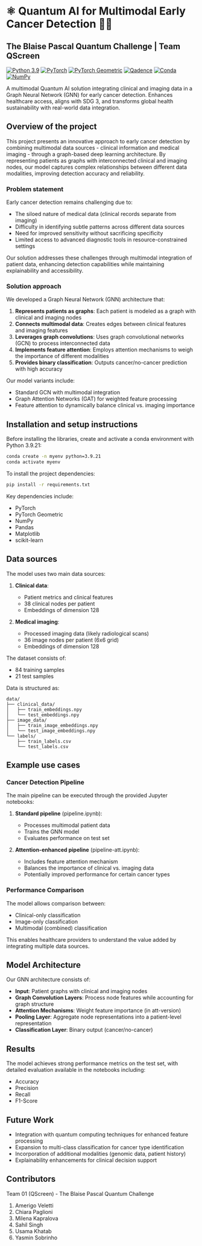 # ⚛️ Quantum AI for Multimodal Early Cancer Detection 🔬🏥
## The Blaise Pascal Quantum Challenge | Team QScreen

[![Python 3.9](https://img.shields.io/badge/python-3.9-blue.svg)](https://www.python.org/downloads/release/python-390/)
[![PyTorch](https://img.shields.io/badge/PyTorch-%23EE4C2C.svg?style=flat&logo=PyTorch&logoColor=white)](https://pytorch.org/)
[![PyTorch Geometric](https://img.shields.io/badge/PyG-2.6.1-blue.svg)](https://pytorch-geometric.readthedocs.io/)
[![Qadence](https://img.shields.io/badge/Qadence-1.11.0-orange.svg)](https://github.com/pasqal-io/qadence)
[![Conda](https://img.shields.io/badge/Conda-Compatible-green.svg)](https://docs.conda.io/)
[![NumPy](https://img.shields.io/badge/NumPy-1.26.2-blue.svg)](https://numpy.org/)

A multimodal Quantum AI solution integrating clinical and imaging data in a Graph Neural Network (GNN) for early cancer detection. Enhances healthcare access, aligns with SDG 3, and transforms global health sustainability with real-world data integration.

## Overview of the project

This project presents an innovative approach to early cancer detection by combining multimodal data sources - clinical information and medical imaging - through a graph-based deep learning architecture. By representing patients as graphs with interconnected clinical and imaging nodes, our model captures complex relationships between different data modalities, improving detection accuracy and reliability.

### Problem statement

Early cancer detection remains challenging due to:
- The siloed nature of medical data (clinical records separate from imaging)
- Difficulty in identifying subtle patterns across different data sources
- Need for improved sensitivity without sacrificing specificity
- Limited access to advanced diagnostic tools in resource-constrained settings

Our solution addresses these challenges through multimodal integration of patient data, enhancing detection capabilities while maintaining explainability and accessibility.

### Solution approach

We developed a Graph Neural Network (GNN) architecture that:

1. **Represents patients as graphs**: Each patient is modeled as a graph with clinical and imaging nodes
2. **Connects multimodal data**: Creates edges between clinical features and imaging features
3. **Leverages graph convolutions**: Uses graph convolutional networks (GCN) to process interconnected data
4. **Implements feature attention**: Employs attention mechanisms to weigh the importance of different modalities
5. **Provides binary classification**: Outputs cancer/no-cancer prediction with high accuracy

Our model variants include:
- Standard GCN with multimodal integration
- Graph Attention Networks (GAT) for weighted feature processing
- Feature attention to dynamically balance clinical vs. imaging importance

## Installation and setup instructions

Before installing the libraries, create and activate a conda environment with Python 3.9.21:
```bash
conda create -n myenv python=3.9.21
conda activate myenv
```

To install the project dependencies:
```bash
pip install -r requirements.txt
```

Key dependencies include:
- PyTorch
- PyTorch Geometric
- NumPy
- Pandas
- Matplotlib
- scikit-learn

## Data sources

The model uses two main data sources:

1. **Clinical data**: 
   - Patient metrics and clinical features
   - 38 clinical nodes per patient
   - Embeddings of dimension 128

2. **Medical imaging**:
   - Processed imaging data (likely radiological scans)
   - 36 image nodes per patient (6x6 grid)
   - Embeddings of dimension 128

The dataset consists of:
- 84 training samples
- 21 test samples

Data is structured as:
```
data/
├── clinical_data/
│   ├── train_embeddings.npy
│   └── test_embeddings.npy
├── image_data/
│   ├── train_image_embeddings.npy
│   └── test_image_embeddings.npy
└── labels/
    ├── train_labels.csv
    └── test_labels.csv
```

## Example use cases

### Cancer Detection Pipeline

The main pipeline can be executed through the provided Jupyter notebooks:

1. **Standard pipeline** (pipeline.ipynb):
   - Processes multimodal patient data
   - Trains the GNN model
   - Evaluates performance on test set

2. **Attention-enhanced pipeline** (pipeline-att.ipynb):
   - Includes feature attention mechanism
   - Balances the importance of clinical vs. imaging data
   - Potentially improved performance for certain cancer types

### Performance Comparison

The model allows comparison between:
- Clinical-only classification
- Image-only classification
- Multimodal (combined) classification

This enables healthcare providers to understand the value added by integrating multiple data sources.

## Model Architecture

Our GNN architecture consists of:

- **Input**: Patient graphs with clinical and imaging nodes
- **Graph Convolution Layers**: Process node features while accounting for graph structure
- **Attention Mechanisms**: Weight feature importance (in att-version)
- **Pooling Layer**: Aggregate node representations into a patient-level representation
- **Classification Layer**: Binary output (cancer/no-cancer)

## Results

The model achieves strong performance metrics on the test set, with detailed evaluation available in the notebooks including:
- Accuracy
- Precision
- Recall
- F1-Score

## Future Work

- Integration with quantum computing techniques for enhanced feature processing
- Expansion to multi-class classification for cancer type identification
- Incorporation of additional modalities (genomic data, patient history)
- Explainability enhancements for clinical decision support

## Contributors

Team 01 (QScreen) - The Blaise Pascal Quantum Challenge

1. Amerigo Veletti
2. Chiara Paglioni
3. Milena Kapralova
4. Sahil Singh
5. Usama Khatab
6. Yasmin Sobrinho